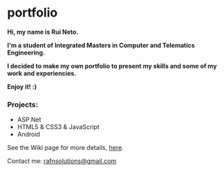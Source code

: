portfolio
=========

**Hi, my name is Rui Neto.**

**I'm a student of Integrated Masters in Computer and Telematics Engineering.**

**I decided to make my own portfolio to present my skills and some of my work and experiencies.**

**Enjoy it! :)**

### Projects:
* ASP.Net
* HTML5 & CSS3 & JavaScript
* Android

See the Wiki page for more details, [here](https://github.com/ruineto/portfolio/wiki/Portfolio).

Contact me: rafnsolutions@gmail.com